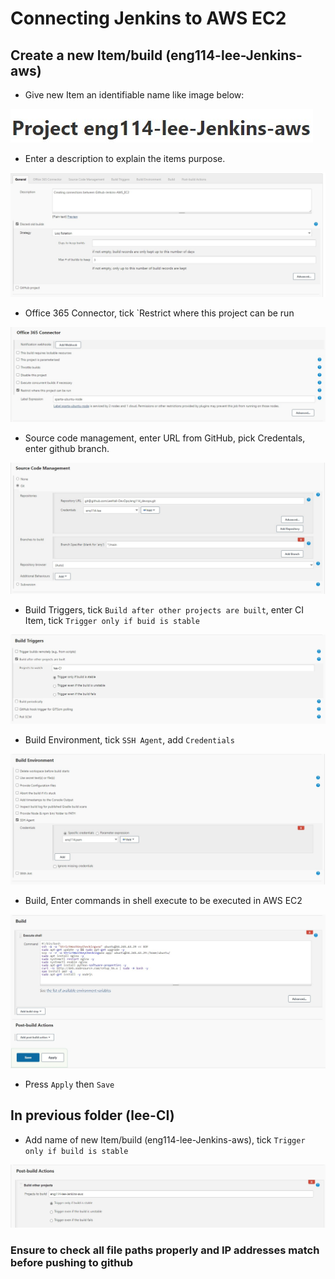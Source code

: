 # Connecting Jenkins to AWS EC2

## Create a new Item/build (eng114-lee-Jenkins-aws)
- Give new Item an identifiable name like image below:

![name new item](./CJTE_Images/uniques_name.jpg)

- Enter a description to explain the items purpose.

![item description](./CJTE_Images/description.jpg)

- Office 365 Connector, tick `Restrict where this project can be run

![Office 365 connector](./CJTE_Images/Office%20356%20connector.jpg)

- Source code management, enter URL from GitHub, pick Credentals, enter github branch.

![source code management](./CJTE_Images/SCM.jpg)

- Build Triggers, tick `Build after other projects are built`, enter CI Item, tick `Trigger only if buid is stable`

![build Tigger](./CJTE_Images/Build%20Trigger.jpg)

- Build Environment, tick `SSH Agent`, add `Credentials`

![Build Environment](./CJTE_Images/Build%20Env.jpg)

- Build, Enter commands in shell execute to be executed in AWS EC2

![Build commands](./CJTE_Images/Build%20Commands.jpg)

- Press `Apply` then `Save`

## In previous folder (lee-CI)

- Add name of new Item/build (eng114-lee-Jenkins-aws), tick `Trigger only if build is stable`

![Post build actions in lee-CI](./CJTE_Images/Post-build-actions%20in%20lee-CI.jpg)

### Ensure to check all file paths properly and IP addresses match before pushing to github